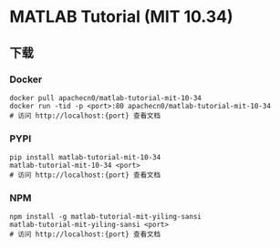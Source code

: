 # MATLAB Tutorial (MIT 10.34)

## 下载

### Docker

```
docker pull apachecn0/matlab-tutorial-mit-10-34
docker run -tid -p <port>:80 apachecn0/matlab-tutorial-mit-10-34
# 访问 http://localhost:{port} 查看文档
```

### PYPI

```
pip install matlab-tutorial-mit-10-34
matlab-tutorial-mit-10-34 <port>
# 访问 http://localhost:{port} 查看文档
```

### NPM

```
npm install -g matlab-tutorial-mit-yiling-sansi
matlab-tutorial-mit-yiling-sansi <port>
# 访问 http://localhost:{port} 查看文档
```